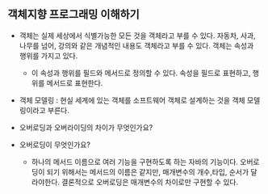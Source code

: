 ## 객체지향 프로그래밍 이해하기 

- 객체는 실제 세상에서 식별가능한 모든 것을 객체라고 부를 수 있다. 자동차, 사과, 나무를 넘어, 강의와 같은 개념적인 내용도 객체라고 부를 수 있다. 객체는 속성과 행위를 가지고 있다. 
	- 이 속성과 행위를 필드와 메서드로 정의할 수 있다. 속성을 필드로 표현하고, 행위를 메서드로 표현한다. 
- 객체 모델링 : 현실 세계에 있는 객체를 소프트웨어 객체로 설계하는 것을 객체 모델링이라고 부른다. 


- 오버로딩과 오버라이딩의 차이가 무엇인가요? 
- 오버로딩이 무엇인가요? 
	- 하나의 메서드 이름으로 여러 기능을 구현하도록 하는 자바의 기능이다. 오버로딩이 되기 위해서는 메서드의 이름은 같지만, 매개변수의 개수,타입, 순서가 달라야한다. 결론적으로 오버로딩은 매개변수의 차이로만 구현할 수 있다. 
